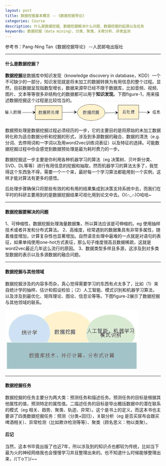 ```yaml
---
layout: post
title: 数据挖掘基本概念 --《数据挖掘导论》
categories: Course
description: 什么是数据挖掘、数据挖掘解决什么问题、数据挖掘的起源以及任务
keywords: 数据挖掘（data mining）、分类、聚类、关联分析、异常监测
---
```

参考书：Pang-Ning Tan《数据挖掘导论》 --人民邮电出版社


---

#### 什么是数据挖掘？
**数据挖掘**是数据库中知识发现（knowledge discovery in database，KDD）一个不可缺少的一部分，知识发现就是将未加工的数据转换为有用信息的整个过程。显然，目前数据呈现指数型增长，数据来源早已经不限于数据库，比如音频、视频、图片、文本等等很多非结构化的数据都可以用于**知识发现**。下图figure-1，用来描述数据挖掘这个过程是比较恰当的。
![figure-1](/images/blog/2018-03-08-1.jpg  "figure-1")

数据预处理是数据挖掘过程必须经历的一步，它的主要目的是将原始的未加工数据转化称为适合数据分析和挖掘的形式，涉及到多源数据的融合、数据的清洗（e.g. 分词、去停用词和一字词以及用word2vec训练词表征）以及特征的选择。可能数据挖掘过程中你会感觉到数据预处理是最为耗时费力的一步。

数据挖掘这一步主要是你利用各种机器学习的算法（eg 决策树、贝叶斯分类、SVD、DL等等）进行有用信息的挖掘和抽取，然而机器学习的算法太多了，我觉得这个东西急不得，需要一个一个来，最好每一个学习算法都能用到一个实例，这样才能对算法有更多的感悟。

后处理步骤确保只将那些有效的和有用的结果集成到决策支持系统中去，而我们在平时的科研主要用到的是数据挖掘结果可视化用到论文中去。O(∩_∩)O哈哈~

---

#### 数据挖掘要解决的问题
1、可伸缩性，数据挖掘处理海量数据集，所以算法应该是可伸缩的。eg 使用抽样技术或者并发和分布式算法。
 2、高维度，经常遇到的数据集具有非常多属性，随着维度增加，计算复杂性也显著增加。自然语言处理中最难的一点就是对语句的表征，如果单纯使用one-hot方式表征，那么句子维度很高且数据稀疏，这就是word2vec最近几年这么流行的原因。
3、数据类型多样且多源，这涉及到对多类型数据的表示以及多源数据的融合问题。


---
#### 数据挖掘与其他领域

数据挖掘涉及的内容多而杂，真心觉得需要学习的东西有点太多了，比如（1）来自统计学的抽样、估计和假设检验；（2）人工智能、模式识别和机器学习算法，以及涉及到最优化、矩阵理论、图论、信息论等等。下图figure-2展示了数据挖掘与其他领域的联系。

![figure-2](/images/blog/2018-03-08-2.jpg  "figure-1")

---
#### 数据挖掘任务
数据挖掘的任务主要分为两大类：预测任务和描述任务。预测任务的目标是根据其他属性的值，预测特定的属性值。二描述任务的目标是导出概括数据中的潜在联系的模式（eg 相关、趋势、聚类、轨迹、异常）。这个是书上的定义，而这本书也主要讲了四类数据挖掘任务：预测（分类+回归），关联分析（eg 是否买尿布会跟买啤酒相关）、异常检测（比如欺诈检测等等）、聚类（顾名思义：物以类聚）。


#### 后记
当然，这本书毕竟出版了也近7年，所以涉及到的知识点也都较为传统，比如当下最为火的神经网络我也会慢慢学习并且整理出来的。也不知道什么时候能够整理出来，/(ㄒoㄒ)/~~

